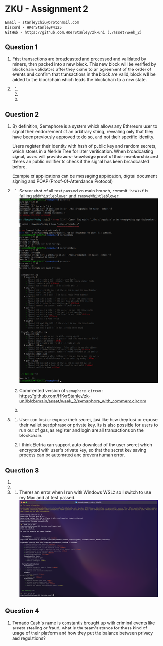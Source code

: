 # ZKU - Assignment 2

    Email - stanleychiu@protonmail.com
    Discord - HKerStanley#4125
    GitHub - https://github.com/HKerStanley/zk-uni (./asset/week_2)

## Question 1

1. Frist transactions are broadcasted and processed and validated by miners, then packed into a new block. This new block will be verified by blockchain validators after they come to an agreement of the order of events and confirm that transactions in the block are valid, block will be added to the blockchain which leads the blockchain to a new state.

2. 1.
   2.
   3.

## Question 2

1.  By definition, Semaphore is a system which allows any Ethereum user to signal their endorsement of an arbitrary string, revealing only that they have been previously approved to do so, and not their specific identity.

    Users register their identity with hash of public key and random secrets, which stores in a Merkle Tree for later verification. When broadcasting signal, users will provide zero-knowledge proof of their membership and theres an public nullifier to check if the signal has been broadcasted before.

    Example of applications can be messaging application, digital document signing and POAP (Proof-Of-Attendance Protocol)

2.  1.  Screenshot of all test passed on main branch, commit `3bce72f` is failing `addWhistleblower` and `removeWhistleblower`
        ![Alt text](screenshot_q2_2_1.png "Q2 Part 2 Task 1")

    2.  Commented version of `semaphore.circom` : <https://github.com/HKerStanley/zk-uni/blob/main/asset/week_2/semaphore_with_comment.circom>

    3.

3.  1. User can lost or expose their secret, just like how they lost or expose their wallet seedphrase or private key. Its is also possible for users to run out of gas, as register and login are all transactions on the blockchain.

    2. I think Elefria can support auto-download of the user secret which encrypted with user's private key, so that the secret key saving process can be automated and prevent human error.

## Question 3
1. 
2. 
3. 1. Theres an error when I run with Windows WSL2 so I switch to use my Mac and all test passed.
![Alt text](screenshot_q3_3_1.png "Q3 Part 3 Task 1")

## Question 4

1. Tornado Cash's name is constantly brought up with criminal events like assets stealing or fraud, what is the team's stance for these kind of usage of their platform and how they put the balance between privacy and regulations?
